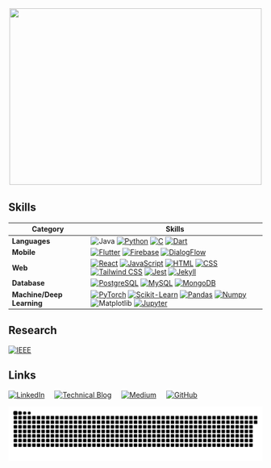 <!-- <img src="https://readme-typing-svg.demolab.com/?lines=Hi%20I'm%20%20Aaryaveer;Learning%20Flutter%20Currently...;&font=Fira%20Code&width=440&height=45&color=FF7830&vCenter=true&pause=1000&size=25" /> -->
<!--![Code Coding GIF - Code Coding Programming - Discover Share GIFs](https://github.com/AKR-2803/AKR-2803/assets/109909231/c5dd19ee-5d3d-4e2a-9f54-75a50bb3f0a3) -->
<div align="center">
  <kbd>
    <img src="https://github.com/AKR-2803/AKR-2803/assets/109909231/c5dd19ee-5d3d-4e2a-9f54-75a50bb3f0a3" width="500" height = "350">
  </kbd>
</div>


<!--[![Typing SVG](https://readme-typing-svg.demolab.com?font=Jost&weight=500&size=28&duration=2000&pause=1500&color=F79923&background=FFFFFF00&width=435&lines=Hi+I'm+Aaryaveer;Learning+Flutter+currently...)](https://git.io/typing-svg)-->

<!-- ## Hi! 👋, I'm Aaryaveer
#### Learning...-->

## Skills

| Category             | Skills         |
|----------------------|-------------------------------------------------------------------------------------------------------------------------------------------|
| **Languages**      | ![Java](https://img.shields.io/badge/java-%23ED8B00.svg?style=for-the-badge&logo=openjdk&logoColor=white) [![Python](https://img.shields.io/badge/Python-FFD43B?style=for-the-badge&logo=python&logoColor=blue)](https://www.python.org/) [![C](https://img.shields.io/badge/C-00599C?style=for-the-badge&logo=c&logoColor=white)](#) [![Dart](https://img.shields.io/badge/Dart-0175C2?style=for-the-badge&logo=dart&logoColor=white)](https://dart.dev/)  |
| **Mobile**           | [![Flutter](https://img.shields.io/badge/Flutter-02569B?style=for-the-badge&logo=flutter&logoColor=white)](https://flutter.dev/) [![Firebase](https://img.shields.io/badge/firebase-ffca28?style=for-the-badge&logo=firebase&logoColor=black)](https://firebase.google.com/) [![DialogFlow](https://img.shields.io/badge/dialogflow-FF9800?style=for-the-badge&logo=dialogflow&logoColor=white)](https://cloud.google.com/dialogflow/es/docs)  |
| **Web**              |  [![React](https://img.shields.io/badge/React-20232A?style=for-the-badge&logo=react&logoColor=61DAFB)](https://react.dev/) [![JavaScript](https://img.shields.io/badge/JavaScript-323330?style=for-the-badge&logo=javascript&logoColor=F7DF1E)](https://262.ecma-international.org/14.0/index.html) [![HTML](https://img.shields.io/badge/HTML5-E34F26?style=for-the-badge&logo=html5&logoColor=white)](https://developer.mozilla.org/en-US/docs/Web/HTML) [![CSS](https://img.shields.io/badge/CSS3-1572B6?style=for-the-badge&logo=css3&logoColor=white)](https://developer.mozilla.org/en-US/docs/Web/CSS) [![Tailwind CSS](https://img.shields.io/badge/Tailwind%20CSS-38B2AC?style=for-the-badge&logo=tailwindcss&logoColor=white)](https://tailwindcss.com/) [![Jest](https://img.shields.io/badge/Jest-C21325?style=for-the-badge&logo=jest&logoColor=white)](https://jestjs.io/) [![Jekyll](https://img.shields.io/badge/Jekyll-CC0000?style=for-the-badge&logo=Jekyll&logoColor=white)](https://jekyllrb.com/)  | 
| **Database**         | [![PostgreSQL](https://img.shields.io/badge/PostgreSQL-336791?style=for-the-badge&logo=postgresql&logoColor=white)](https://www.postgresql.org/) [![MySQL](https://img.shields.io/badge/MySQL-005C84?style=for-the-badge&logo=mysql&logoColor=white)](https://www.mysql.com/) [![MongoDB](https://img.shields.io/badge/MongoDB-4EA94B?style=for-the-badge&logo=mongodb&logoColor=white)](https://www.mongodb.com/)
| **Machine/Deep Learning** | [![PyTorch](https://img.shields.io/badge/PyTorch-EE4C2C?style=for-the-badge&logo=pytorch&logoColor=white)](https://pytorch.org) [![Scikit-Learn](https://img.shields.io/badge/scikit_learn-F7931E?style=for-the-badge&logo=scikit-learn&logoColor=white)](https://scikit-learn.org)  [![Pandas](https://img.shields.io/badge/Pandas-2C2D72?style=for-the-badge&logo=pandas&logoColor=white)](https://pandas.pydata.org/)  [![Numpy](https://img.shields.io/badge/Numpy-777BB4?style=for-the-badge&logo=numpy&logoColor=white)](https://numpy.org/) ![Matplotlib](https://img.shields.io/badge/Matplotlib-%23ffffff.svg?style=for-the-badge&logo=Matplotlib&logoColor=black) [![Jupyter](https://img.shields.io/badge/Jupyter-F37626.svg?&style=for-the-badge&logo=Jupyter&logoColor=white)](https://jupyter.org)  | 


<!-- 
[![Github](https://img.shields.io/badge/-Github-000?style=flat&logo=Github&logoColor=white)](https://github.com/AKR-2803)
[<img src='https://user-images.githubusercontent.com/71997730/170814881-8ab0d779-9c46-4c8d-a25c-579ee588a217.svg' alt='github' width="50" height="50">](https://github.com/AKR-2803)
[<img src='https://user-images.githubusercontent.com/71997730/170814994-b005073a-0a36-4ff3-a79b-9a044473aa15.svg' alt='linkedin' width="50" height="50">](https://www.linkedin.com/in/aaryaveer-rajput)
-->

## Research
[![IEEE](https://img.shields.io/badge/IEEE-%20-white?style=for-the-badge&color=white&labelColor=blue&logo=ieee&logoColor=white)](https://ieeexplore.ieee.org/document/10581401)

## Links
[![LinkedIn](https://img.shields.io/badge/linkedin-%230077B5.svg?style=for-the-badge&logo=linkedin&logoColor=white)](https://www.linkedin.com/in/aaryaveer-rajput/)
&nbsp;&nbsp;&nbsp; 
[![Technical Blog](https://img.shields.io/badge/Technical%20Blog-000000?style=for-the-badge&logo=book&logoColor=white)](https://akr2803.github.io/)
&nbsp;&nbsp;&nbsp; 
[![Medium](https://img.shields.io/badge/Medium-12100E?style=for-the-badge&logo=medium&logoColor=white)](https://medium.com/@aaryaveer)
&nbsp;&nbsp;&nbsp; 
[![GitHub](https://img.shields.io/badge/github-%23121011.svg?style=for-the-badge&logo=github&logoColor=white)](https://github.com/AKR-2803)
&nbsp;&nbsp;&nbsp; 



<!-- ![GitHub Snake Light](https://github.com/AKR-2803/AKR-2803/blob/output/dist/github-snake.svg) -->
![GitHub Snake Dark](https://github.com/AKR-2803/AKR-2803/blob/output/github-contribution-grid-snake-dark.svg)
<!-- ![GitHub Snake Gif](https://github.com/AKR-2803/AKR-2803/blob/output/dist/ocean.gif) -->


<!-- ## Stats📈

[![Aaryaveer's GitHub stats](https://github-readme-stats.vercel.app/api?username=AKR-2803&theme=aura_dark&show_icons=true)](https://github.com/anuraghazra/github-readme-stats)
<img style="margin:10px auto;" src="https://github-readme-stats.vercel.app/api/top-langs/?username=AKR-2803&theme=aura_dark&layout=compact" />
<img style="margin: 10px auto;" src="https://github-readme-streak-stats.herokuapp.com/?user=AKR-2803&theme=aura_dark" />
 -->
